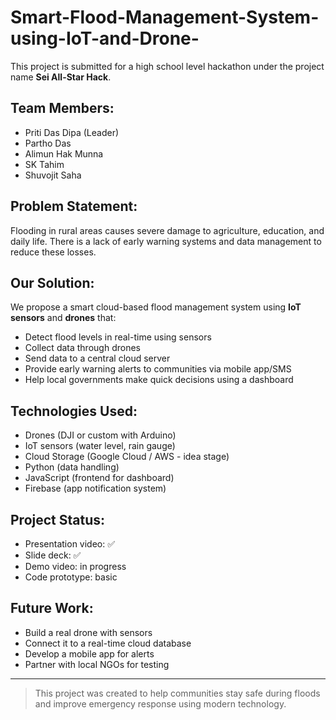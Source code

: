 # Smart-Flood-Management-System-using-IoT-and-Drone-
This project is submitted for a high school level hackathon under the project name **Sei All-Star Hack**.

## Team Members:
- Priti Das Dipa (Leader)
- Partho Das
- Alimun Hak Munna 
- SK Tahim 
- Shuvojit Saha 

## Problem Statement:
Flooding in rural areas causes severe damage to agriculture, education, and daily life. There is a lack of early warning systems and data management to reduce these losses.

## Our Solution:
We propose a smart cloud-based flood management system using **IoT sensors** and **drones** that:
- Detect flood levels in real-time using sensors
- Collect data through drones
- Send data to a central cloud server
- Provide early warning alerts to communities via mobile app/SMS
- Help local governments make quick decisions using a dashboard

## Technologies Used:
- Drones (DJI or custom with Arduino)
- IoT sensors (water level, rain gauge)
- Cloud Storage (Google Cloud / AWS - idea stage)
- Python (data handling)
- JavaScript (frontend for dashboard)
- Firebase (app notification system)

## Project Status:
- Presentation video: ✅
- Slide deck: ✅
- Demo video: in progress
- Code prototype: basic

## Future Work:
- Build a real drone with sensors
- Connect it to a real-time cloud database
- Develop a mobile app for alerts
- Partner with local NGOs for testing

---

> This project was created to help communities stay safe during floods and improve emergency response using modern technology.
